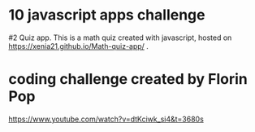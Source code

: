 # 10 javascript apps challenge

#2 Quiz app. 
This is a math quiz created with javascript, hosted on https://xenia21.github.io/Math-quiz-app/ .

# coding challenge created by Florin Pop
https://www.youtube.com/watch?v=dtKciwk_si4&t=3680s
